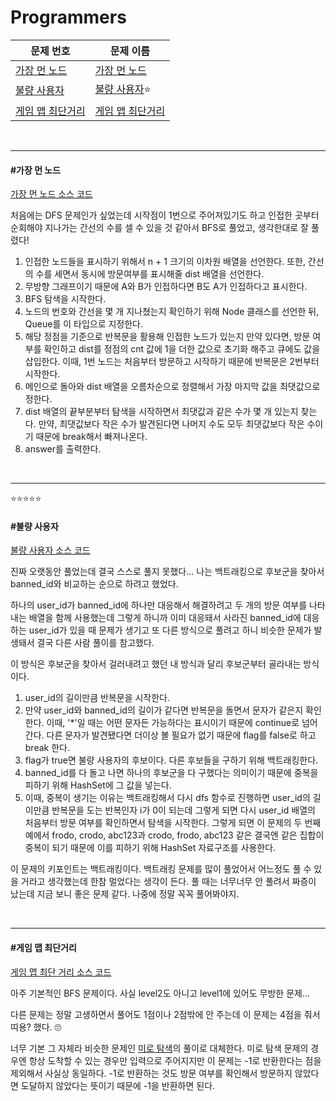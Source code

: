 # Programmers

| 문제 번호                                                    | 문제 이름                             |
| ------------------------------------------------------------ | ------------------------------------- |
| [가장 먼 노드](https://programmers.co.kr/learn/courses/30/lessons/49189) | [가장 먼 노드](#가장-먼-노드)         |
| [불량 사용자](https://programmers.co.kr/learn/courses/30/lessons/64064) | [불량 사용자](#불량-사용자)⭐          |
| [게임 맵 최단거리](https://programmers.co.kr/learn/courses/30/lessons/1844) | [게임 맵 최단거리](#게임-맵-최단거리) |

<br>

<hr>

#### #가장 먼 노드

[가장 먼 노드 소스 코드](https://github.com/hjyeon-n/Algorithm_study/blob/master/Programmers/2021.03/%EA%B0%80%EC%9E%A5%20%EB%A8%BC%20%EB%85%B8%EB%93%9C.java)

처음에는 DFS 문제인가 싶었는데 시작점이 1번으로 주어져있기도 하고 인접한 곳부터 순회해야 지나가는 간선의 수를 셀 수 있을 것 같아서 BFS로 풀었고, 생각한대로 잘 풀렸다!

1. 인접한 노드들을 표시하기 위해서 n + 1 크기의 이차원 배열을 선언한다. 또한, 간선의 수를 세면서 동시에 방문여부를 표시해줄 dist 배열을 선언한다.
2. 무방향 그래프이기 때문에 A와 B가 인접하다면 B도 A가 인접하다고 표시한다.
3. BFS 탐색을 시작한다.
4. 노드의 번호와 간선을 몇 개 지나쳤는지 확인하기 위해 Node 클래스를 선언한 뒤, Queue를 이 타입으로 지정한다.
5. 해당 정점을 기준으로 반복문을 활용해 인접한 노드가 있는지 만약 있다면, 방문 여부를 확인하고 dist를 정점의 cnt 값에 1을 더한 값으로 초기화 해주고 큐에도 값을 삽입한다. 이때, 1번 노드는 처음부터 방문하고 시작하기 때문에 반복문은 2번부터 시작한다.
6. 메인으로 돌아와 dist 배열을 오름차순으로 정렬해서 가장 마지막 값을 최댓값으로 정한다.
7. dist 배열의 끝부분부터 탐색을 시작하면서 최댓값과 같은 수가 몇 개 있는지 찾는다. 만약, 최댓값보다 작은 수가 발견된다면 나머지 수도 모두 최댓값보다 작은 수이기 때문에 break해서 빠져나온다.
8. answer를 출력한다. 

<br>

<hr>

⭐⭐⭐⭐⭐

#### #불량 사용자

[불량 사용자 소스 코드](https://github.com/hjyeon-n/Algorithm_study/blob/master/Programmers/2021.03/%EB%B6%88%EB%9F%89%20%EC%82%AC%EC%9A%A9%EC%9E%90.java)

진짜 오랫동안 풀었는데 결국 스스로 풀지 못했다... 나는 백트래킹으로 후보군을 찾아서 banned_id와 비교하는 순으로 하려고 했었다. 

하나의 user_id가 banned_id에 하나만 대응해서 해결하려고 두 개의 방문 여부를 나타내는 배열을 함께 사용했는데 그렇게 하니까 이미 대응돼서 사라진 banned_id에 대응하는 user_id가 있을 때 문제가 생기고 또 다른 방식으로 풀려고 하니 비슷한 문제가 발생돼서 결국 다른 사람 풀이를 참고했다.

이 방식은 후보군을 찾아서 걸러내려고 했던 내 방식과 달리 후보군부터 골라내는 방식이다.

1. user_id의 길이만큼 반복문을 시작한다.
2. 만약 user_id와 banned_id의 길이가 같다면 반복문을 돌면서 문자가 같은지 확인한다. 이때, '*'일 때는 어떤 문자든 가능하다는 표시이기 때문에 continue로 넘어간다. 다른 문자가 발견됐다면 더이상 볼 필요가 없기 때문에 flag를 false로 하고 break 한다.
3. flag가 true면 불량 사용자의 후보이다. 다른 후보들을 구하기 위해 백트래킹한다.
4. banned_id를 다 돌고 나면 하나의 후보군을 다 구했다는 의미이기 때문에 중복을 피하기 위해 HashSet에 그 값을 넣는다.
5. 이때, 중복이 생기는 이유는 백트래킹해서 다시 dfs 함수로 진행하면 user_id의 길이만큼 반복문을 도는 반복인자 i가 0이 되는데 그렇게 되면 다시 user_id 배열의 처음부터 방문 여부를 확인하면서 탐색을 시작한다. 그렇게 되면 이 문제의 두 번째 예에서 frodo, crodo, abc123과 crodo, frodo, abc123 같은 결국엔 같은 집합이 중복이 되기 때문에 이를 피하기 위해 HashSet 자료구조를 사용한다.



이 문제의 키포인트는 백트래킹이다. 백트래킹 문제를 많이 풀었어서 어느정도 풀 수 있을 거라고 생각했는데 한참 멀었다는 생각이 든다. 풀 때는 너무너무 안 풀려서 짜증이 났는데 지금 보니 좋은 문제 같다. 나중에 정말 꼭꼭 풀어봐야지.

<br>

<hr>

#### #게임 맵 최단거리

[게임 맵 최단 거리 소스 코드](https://github.com/hjyeon-n/Algorithm_study/blob/master/Programmers/2021.03/%EA%B2%8C%EC%9E%84%20%EB%A7%B5%20%EC%B5%9C%EB%8B%A8%EA%B1%B0%EB%A6%AC.java)

아주 기본적인 BFS 문제이다. 사실 level2도 아니고 level1에 있어도 무방한 문제...

다른 문제는 정말 고생하면서 풀어도 1점이나 2점밖에 안 주는데 이 문제는 4점을 줘서 띠용? 했다. 🙄

너무 기본 그 자체라 비슷한 문제인 [미로 탐색](https://github.com/hjyeon-n/Algorithm_study/blob/master/Problem%20Solving/2020.07/BFS%2C%20DFS.md#%EB%AF%B8%EB%A1%9C-%ED%83%90%EC%83%89)의 풀이로 대체한다. 미로 탐색 문제의 경우엔 항상 도착할 수 있는 경우만 입력으로 주어지지만 이 문제는 -1로 반환한다는 점을 제외해서 사실상 동일하다. -1로 반환하는 것도 방문 여부를 확인해서 방문하지 않았다면 도달하지 않았다는 뜻이기 때문에 -1을 반환하면 된다.

